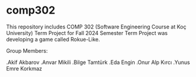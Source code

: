 # comp302

This repository includes COMP 302 (Software Engineering Course at Koç University) Term Project for Fall 2024 Semester
Term Project was developing a game called Rokue-Like.
 
Group Members:

.Akif Akbarov
.Anvar Mikili
.Bilge Tamtürk
.Eda Engin
.Onur Alp Kırcı
.Yunus Emre Korkmaz
